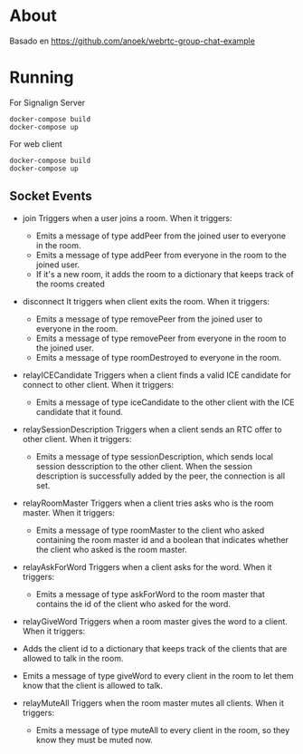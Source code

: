 About
=====

Basado en https://github.com/anoek/webrtc-group-chat-example


Running
=======

For Signalign Server
```
docker-compose build
docker-compose up
```

For web client
```
docker-compose build
docker-compose up
```

## Socket Events
* join
  Triggers when a user joins a room. When it triggers:
  * Emits a message of type addPeer from the joined user to everyone in the room.
  * Emits a message of type addPeer from everyone in the room to the joined user.
  * If it's a new room, it adds the room to a dictionary that keeps track of the rooms created
  
* disconnect
  It triggers when client exits the room. When it triggers:
  * Emits a message of type removePeer from the joined user to everyone in the room.
  * Emits a message of type removePeer from everyone in the room to the joined user.
  * Emits a message of type roomDestroyed to everyone in the room.
  
* relayICECandidate
  Triggers when a client finds a valid ICE candidate for connect to other client. When it triggers:
  * Emits a message of type iceCandidate to the other client with the ICE candidate that it found.
  
* relaySessionDescription
  Triggers when a client sends an RTC offer to other client. When it triggers:
  * Emits a message of type sessionDescription, which sends local session desscription to the other client. When the session description is successfully added by the peer, the connection is all set.

* relayRoomMaster
  Triggers when a client tries asks who is the room master. When it triggers:
  * Emits a message of type roomMaster to the client who asked containing the room master id and a boolean that indicates whether the client who asked is the room master.
  
* relayAskForWord
  Triggers when a client asks for the word. When it triggers:
   * Emits a message of type askForWord to the room master that contains the id of the client who asked for the word.
   
 * relayGiveWord
 Triggers when a room master gives the word to a client. When it triggers:
  * Adds the client id to a dictionary that keeps track of the clients that are allowed to talk in the room.
  * Emits a message of type giveWord to every client in the room to let them know that the client is allowed to talk.
 
* relayMuteAll
  Triggers when the room master mutes all clients. When it triggers:
  * Emits a message of type muteAll to every client in the room, so they know they must be muted now.
